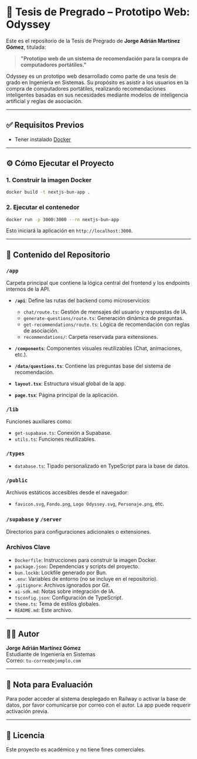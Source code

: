 # 🧠 Tesis de Pregrado – Prototipo Web: Odyssey

Este es el repositorio de la Tesis de Pregrado de **Jorge Adrián Martínez Gómez**, titulada:

> **"Prototipo web de un sistema de recomendación para la compra de computadores portátiles."**

Odyssey es un prototipo web desarrollado como parte de una tesis de grado en Ingeniería en Sistemas. Su propósito es asistir a los usuarios en la compra de computadores portátiles, realizando recomendaciones inteligentes basadas en sus necesidades mediante modelos de inteligencia artificial y reglas de asociación.

---

## ✅ Requisitos Previos

- Tener instalado [Docker](https://www.docker.com/)

---

## ⚙️ Cómo Ejecutar el Proyecto

### 1. Construir la imagen Docker

```bash
docker build -t nextjs-bun-app .
```

### 2. Ejecutar el contenedor

```bash
docker run -p 3000:3000 --rm nextjs-bun-app
```

Esto iniciará la aplicación en `http://localhost:3000`.

---

## 📁 Contenido del Repositorio

### `/app`
Carpeta principal que contiene la lógica central del frontend y los endpoints internos de la API.

- **`/api`**: Define las rutas del backend como microservicios:
  - `chat/route.ts`: Gestión de mensajes del usuario y respuestas de IA.
  - `generate-questions/route.ts`: Generación dinámica de preguntas.
  - `get-recommendations/route.ts`: Lógica de recomendación con reglas de asociación.
  - `recommendations/`: Carpeta reservada para extensiones.

- **`/components`**: Componentes visuales reutilizables (Chat, animaciones, etc.).

- **`/data/questions.ts`**: Contiene las preguntas base del sistema de recomendación.

- **`layout.tsx`**: Estructura visual global de la app.

- **`page.tsx`**: Página principal de la aplicación.

### `/lib`
Funciones auxiliares como:

- `get-supabase.ts`: Conexión a Supabase.
- `utils.ts`: Funciones reutilizables.

### `/types`

- `database.ts`: Tipado personalizado en TypeScript para la base de datos.

### `/public`

Archivos estáticos accesibles desde el navegador:

- `favicon.svg`, `Fondo.png`, `Logo Odyssey.svg`, `Personaje.png`, etc.

### `/supabase` y `/server`

Directorios para configuraciones adicionales o extensiones.

### Archivos Clave

- `Dockerfile`: Instrucciones para construir la imagen Docker.
- `package.json`: Dependencias y scripts del proyecto.
- `bun.lockb`: Lockfile generado por Bun.
- `.env`: Variables de entorno (no se incluye en el repositorio).
- `.gitignore`: Archivos ignorados por Git.
- `ai-sdk.md`: Notas sobre integración de IA.
- `tsconfig.json`: Configuración de TypeScript.
- `theme.ts`: Tema de estilos globales.
- `README.md`: Este archivo.

---

## 🧑‍💻 Autor

**Jorge Adrián Martínez Gómez**  
Estudiante de Ingeniería en Sistemas  
Correo: `tu-correo@ejemplo.com`

---

## 📩 Nota para Evaluación

Para poder acceder al sistema desplegado en Railway o activar la base de datos, por favor comunicarse por correo con el autor. La app puede requerir activación previa.

---

## 📄 Licencia

Este proyecto es académico y no tiene fines comerciales.

